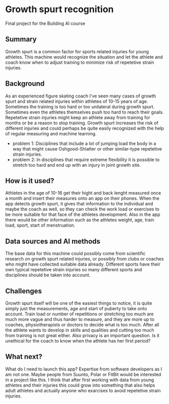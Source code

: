 # Growth spurt recognition 
Final project for the Building AI course
## Summary
Growth spurt is a common factor for sports related injuries for young athletes. This machine would recognize the situation and let the athlete and coach know when to adjust training to minimize risk of repetetive strain injuries.
## Background
As an experienced figure skating coach I've seen many cases of growth spurt and strain related injuries within athletes of 10-15 years of age. Sometimes the training is too hard or too unilateral during growth spurt. Sometimes even the athletes themselves push too hard to reach their goals. Repetetive strain injuries might keep an athlete away from training for months or be a reason to stop training. Growth spurt increases the risk of different injuries and could perhaps be quite easily recognized with the help of regular measuring and machine learning. 
* problem 1: Disciplines that include a lot of jumping load the body in a way that might cause Oshgood-Shlatter or other similar-type repetetive strain injuries.
* problem 2: In disciplines that require extreme flexibility it is possible to stretch too hard and end up with an injury in joint growth site.
## How is it used?
Athletes in the age of 10-16 get their hight and back lenght measured once a month and insert their measures onto an app on their phones. When the app detects growth spurt, it gives that information to the individual and maybe the coach as well, so they can check the work load or exercises to be more suitable for that face of the athletes development. Also in the app there would be other information such as the athletes weight, age, train load, sport, start of menstruation. 
## Data sources and AI methods
The base data for this machine could possibly come from scientific research on growth spurt related injuries, or possibly from clubs or coaches who might have collected suitable data already. Different sports have their own typical repetetive strain injuries so many different sports and disciplines should be taken into account.
## Challenges
Growth spurt itself will be one of the easiest things to notice, it is quite simply just the measurements, age and start of puberty to take onto account. Train load or number of repetitions or stretching too much are much more vague and thus harder to measure, and they are more up to coaches, physiotherapists or doctors to decide what is too much. After all the athlete wants to develop in skills and qualities and cutting too much from training is not great either. Also privacy is an important question. Is it unethical for the coach to know when the athlete has her first period?
## What next?
What do I need to launch this app? Expertise from software developers as I am not one. Maybe people from Suunto, Polar or FitBit would be interested in a project like this. I think that after first working with data from young athletes and their injuries this could grow into something that also helps adult athletes and actually anyone who exarcises to avoid repetetive strain injuries.
